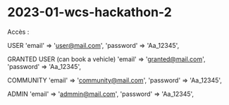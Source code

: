 # 2023-01-wcs-hackathon-2

Accès :

USER
'email' => 'user@mail.com',
'password' => 'Aa_12345',

GRANTED USER
(can book a vehicle)
'email' => 'granted@mail.com',
'password' => 'Aa_12345',

COMMUNITY
'email' => 'community@mail.com',
'password' => 'Aa_12345',

ADMIN
'email' => 'admmin@mail.com',
'password' => 'Aa_12345',
